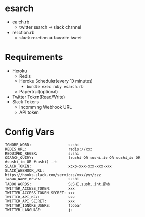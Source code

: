 # esarch

- earch.rb
  - twitter search => slack channel
- reaction.rb
  - slack reaction => favorite tweet

# Requirements
- Heroku
  - Redis
  - Heroku Scheduler(every 10 minutes)
    - `bundle exec ruby esarch.rb`
  - Papertrail(optional)
- Twitter Token(Read/Write)
- Slack Tokens
  - Incomming Webhook URL
  - API token

# Config Vars
```
IGNORE_WORD:                 sushi
REDIS_URL:                   redis://xxx
REQUIRED_REGEX:              sushi
SEARCH_QUERY:                (sushi OR sushi.io OR sushi_io OR #sushi_io OR #sushi) -rt
SLACK_TOKEN:                 xoxp-xxx-xxx-xxx-xxx
SLACK_WEBHOOK_URL:           https://hooks.slack.com/services/xxx/yyy/zzz
TABOO_NAME_REGEX:            sushi
TABOO_WORDS:                 SUSHI,sushi.int,酢市
TWITTER_ACCESS_TOKEN:        xxx
TWITTER_ACCESS_TOKEN_SECRET: xxx
TWITTER_API_KEY:             xxx
TWITTER_API_SECRET:          xxx
TWITTER_IGNORE_USERS:        foobar
TWITTER_LANGUAGE:            ja
```
